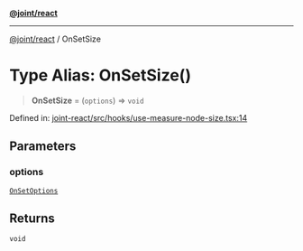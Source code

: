 [**@joint/react**](../README.md)

***

[@joint/react](../README.md) / OnSetSize

# Type Alias: OnSetSize()

> **OnSetSize** = (`options`) => `void`

Defined in: [joint-react/src/hooks/use-measure-node-size.tsx:14](https://github.com/samuelgja/joint/blob/main/packages/joint-react/src/hooks/use-measure-node-size.tsx#L14)

## Parameters

### options

[`OnSetOptions`](../interfaces/OnSetOptions.md)

## Returns

`void`

